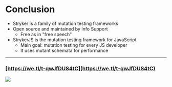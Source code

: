 # Conclusion

- Stryker is a family of mutation testing frameworks
- Open source and maintained by Info Support
  - Free as in "free speech"
- StrykerJS is the mutation testing framework for JavaScript
  - Main goal: mutation testing for every JS developer
  - It uses mutant schemata for performance

<!-- .slide: class="is-fancy3" -->

----

### [https://we.tl/t-qwJfDUS4tC](https://we.tl/t-qwJfDUS4tC)

<!-- .slide: data-background-color="#1a0306" -->

![](/img/stryker-socks.jpg) <!-- .element class="img-round-vertical" -->



